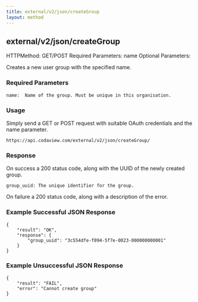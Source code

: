 ```yaml
---
title: external/v2/json/createGroup
layout: method
---
```

## external/v2/json/createGroup

HTTPMethod: GET/POST
Required Parameters: name
Optional Parameters:

Creates a new user group with the specified name.

### Required Parameters
`
name:  Name of the group. Must be unique in this organisation.
`

### Usage

Simply send a GET or POST request with suitable OAuth credentials and the name parameter.

`https://api.codaview.com/external/v2/json/createGroup/`

### Response

On success a 200 status code, along with the UUID of the newly created group.

`
group_uuid: The unique identifier for the group.
`

On failure a 200 status code, along with a description of the error.

### Example Successful JSON Response

    {
        "result": "OK",
        "response": {
            "group_uuid": "3c554dfe-f094-5f7e-0023-000000000001"
        }
    }

### Example Unsuccessful JSON Response

    {
        "result": "FAIL",
        "error": "Cannot create group" 
    }